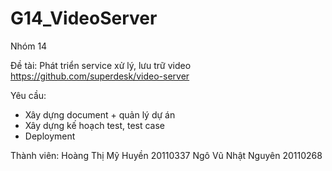 # G14_VideoServer
Nhóm 14

Đề tài: Phát triển service xử lý, lưu trữ video https://github.com/superdesk/video-server

Yêu cầu: 
  - Xây dựng document + quản lý dự án
  - Xây dựng kế hoạch test, test case
  - Deployment
  
Thành viên:
Hoàng Thị Mỹ Huyền 20110337
Ngô Vũ Nhật Nguyên 20110268
